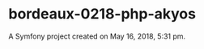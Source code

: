 bordeaux-0218-php-akyos
=======================

A Symfony project created on May 16, 2018, 5:31 pm.
